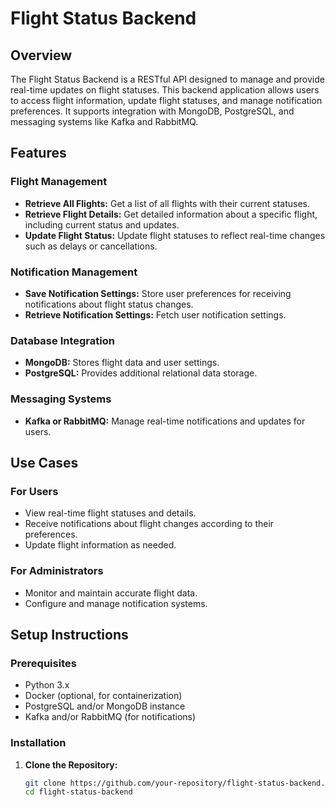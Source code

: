 # Flight Status Backend

## Overview

The Flight Status Backend is a RESTful API designed to manage and provide real-time updates on flight statuses. This backend application allows users to access flight information, update flight statuses, and manage notification preferences. It supports integration with MongoDB, PostgreSQL, and messaging systems like Kafka and RabbitMQ.

## Features

### Flight Management
- **Retrieve All Flights:** Get a list of all flights with their current statuses.
- **Retrieve Flight Details:** Get detailed information about a specific flight, including current status and updates.
- **Update Flight Status:** Update flight statuses to reflect real-time changes such as delays or cancellations.

### Notification Management
- **Save Notification Settings:** Store user preferences for receiving notifications about flight status changes.
- **Retrieve Notification Settings:** Fetch user notification settings.

### Database Integration
- **MongoDB:** Stores flight data and user settings.
- **PostgreSQL:** Provides additional relational data storage.

### Messaging Systems
- **Kafka or RabbitMQ:** Manage real-time notifications and updates for users.

## Use Cases

### For Users
- View real-time flight statuses and details.
- Receive notifications about flight changes according to their preferences.
- Update flight information as needed.

### For Administrators
- Monitor and maintain accurate flight data.
- Configure and manage notification systems.

## Setup Instructions

### Prerequisites
- Python 3.x
- Docker (optional, for containerization)
- PostgreSQL and/or MongoDB instance
- Kafka and/or RabbitMQ (for notifications)

### Installation

1. **Clone the Repository:**

   ```bash
   git clone https://github.com/your-repository/flight-status-backend.git
   cd flight-status-backend

